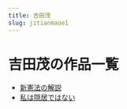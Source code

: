 ```yaml
---
title: 吉田茂
slug: jitianmaoe1
---
```


# 吉田茂の作品一覧

- [新憲法の解説](xinxianfanojieshuo51)
- [私は隠居ではない](sihayinjudehanaic7)
